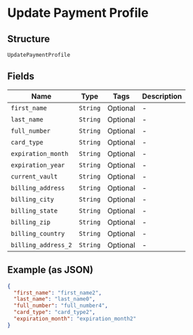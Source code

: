 
# Update Payment Profile

## Structure

`UpdatePaymentProfile`

## Fields

| Name | Type | Tags | Description |
|  --- | --- | --- | --- |
| `first_name` | `String` | Optional | - |
| `last_name` | `String` | Optional | - |
| `full_number` | `String` | Optional | - |
| `card_type` | `String` | Optional | - |
| `expiration_month` | `String` | Optional | - |
| `expiration_year` | `String` | Optional | - |
| `current_vault` | `String` | Optional | - |
| `billing_address` | `String` | Optional | - |
| `billing_city` | `String` | Optional | - |
| `billing_state` | `String` | Optional | - |
| `billing_zip` | `String` | Optional | - |
| `billing_country` | `String` | Optional | - |
| `billing_address_2` | `String` | Optional | - |

## Example (as JSON)

```json
{
  "first_name": "first_name2",
  "last_name": "last_name0",
  "full_number": "full_number4",
  "card_type": "card_type2",
  "expiration_month": "expiration_month2"
}
```

